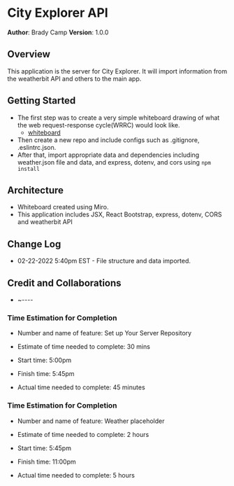 # City Explorer API

**Author**: Brady Camp
**Version**: 1.0.0

## Overview

This application is the server for City Explorer. It will import information from the weatherbit API and others to the main app.

## Getting Started

- The first step was to create a very simple whiteboard drawing of what the web request-response cycle(WRRC) would look like.
  - [whiteboard](https://miro.com/app/board/uXjVOK2U1ho=/)
- Then create a new repo and include configs such as .gitignore, .eslintrc.json.
- After that, import appropriate data and dependencies including weather.json file and data, and express, dotenv, and cors using `npm install`

## Architecture

- Whiteboard created using Miro.
- This application includes JSX, React Bootstrap, express, dotenv, CORS and weatherbit API

## Change Log

- 02-22-2022 5:40pm EST - File structure and data imported.

## Credit and Collaborations

- ~----

### Time Estimation for Completion

- Number and name of feature: Set up Your Server Repository

- Estimate of time needed to complete: 30 mins

- Start time: 5:00pm

- Finish time: 5:45pm

- Actual time needed to complete: 45 minutes

### Time Estimation for Completion

- Number and name of feature: Weather placeholder

- Estimate of time needed to complete: 2 hours

- Start time: 5:45pm

- Finish time: 11:00pm

- Actual time needed to complete: 5 hours

